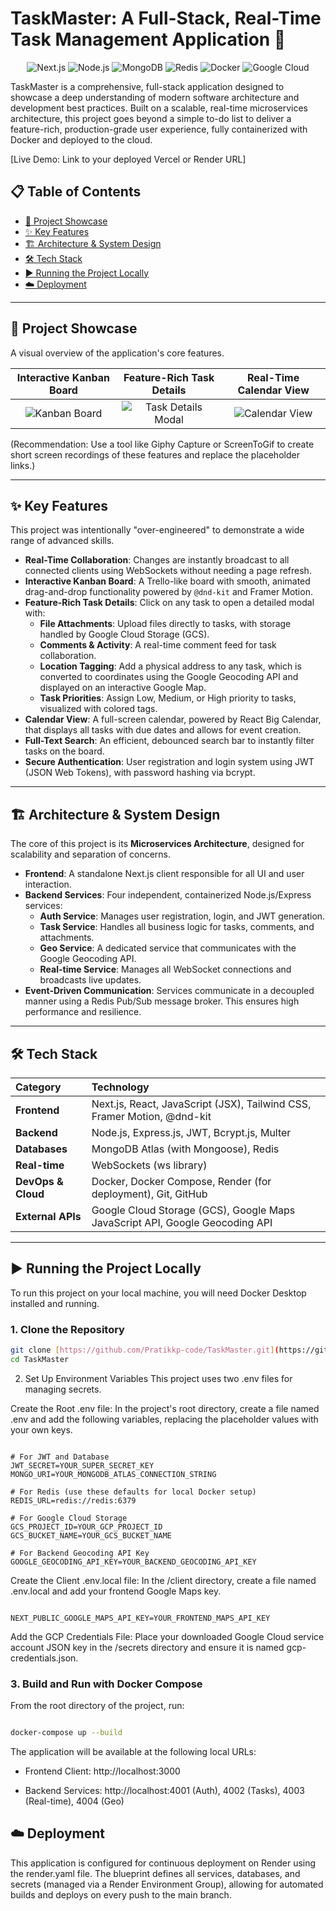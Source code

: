 # TaskMaster: A Full-Stack, Real-Time Task Management Application 🚀

<p align="center">
  <img src="https://img.shields.io/badge/Next.js-000000?style=for-the-badge&logo=nextdotjs&logoColor=white" alt="Next.js"/>
  <img src="https://img.shields.io/badge/Node.js-339933?style=for-the-badge&logo=nodedotjs&logoColor=white" alt="Node.js"/>
  <img src="https://img.shields.io/badge/MongoDB-4EA94B?style=for-the-badge&logo=mongodb&logoColor=white" alt="MongoDB"/>
  <img src="https://img.shields.io/badge/Redis-DC382D?style=for-the-badge&logo=redis&logoColor=white" alt="Redis"/>
  <img src="https://img.shields.io/badge/Docker-2496ED?style=for-the-badge&logo=docker&logoColor=white" alt="Docker"/>
  <img src="https://img.shields.io/badge/Google_Cloud-4285F4?style=for-the-badge&logo=googlecloud&logoColor=white" alt="Google Cloud"/>
</p>

TaskMaster is a comprehensive, full-stack application designed to showcase a deep understanding of modern software architecture and development best practices. Built on a scalable, real-time microservices architecture, this project goes beyond a simple to-do list to deliver a feature-rich, production-grade user experience, fully containerized with Docker and deployed to the cloud.

[Live Demo: Link to your deployed Vercel or Render URL]

## 📋 Table of Contents
- [🚀 Project Showcase](#-project-showcase)
- [✨ Key Features](#-key-features)
- [🏗️ Architecture & System Design](#️-architecture--system-design)
- [🛠️ Tech Stack](#️-tech-stack)
- [▶️ Running the Project Locally](#️-running-the-project-locally)
- [☁️ Deployment](#️-deployment)

***

## 🚀 Project Showcase

A visual overview of the application's core features.

| Interactive Kanban Board | Feature-Rich Task Details | Real-Time Calendar View |
| :---: | :---: | :---: |
| ![Kanban Board](URL_TO_YOUR_KANBAN_GIF) | ![Task Details Modal](URL_TO_YOUR_MODAL_GIF) | ![Calendar View](URL_TO_YOUR_CALENDAR_GIF) |

(Recommendation: Use a tool like Giphy Capture or ScreenToGif to create short screen recordings of these features and replace the placeholder links.)

***

## ✨ Key Features

This project was intentionally "over-engineered" to demonstrate a wide range of advanced skills.

- **Real-Time Collaboration**: Changes are instantly broadcast to all connected clients using WebSockets without needing a page refresh.
- **Interactive Kanban Board**: A Trello-like board with smooth, animated drag-and-drop functionality powered by `@dnd-kit` and Framer Motion.
- **Feature-Rich Task Details**: Click on any task to open a detailed modal with:
    - **File Attachments**: Upload files directly to tasks, with storage handled by Google Cloud Storage (GCS).
    - **Comments & Activity**: A real-time comment feed for task collaboration.
    - **Location Tagging**: Add a physical address to any task, which is converted to coordinates using the Google Geocoding API and displayed on an interactive Google Map.
    - **Task Priorities**: Assign Low, Medium, or High priority to tasks, visualized with colored tags.
- **Calendar View**: A full-screen calendar, powered by React Big Calendar, that displays all tasks with due dates and allows for event creation.
- **Full-Text Search**: An efficient, debounced search bar to instantly filter tasks on the board.
- **Secure Authentication**: User registration and login system using JWT (JSON Web Tokens), with password hashing via bcrypt.

***

## 🏗️ Architecture & System Design

The core of this project is its **Microservices Architecture**, designed for scalability and separation of concerns.

- **Frontend**: A standalone Next.js client responsible for all UI and user interaction.
- **Backend Services**: Four independent, containerized Node.js/Express services:
    - **Auth Service**: Manages user registration, login, and JWT generation.
    - **Task Service**: Handles all business logic for tasks, comments, and attachments.
    - **Geo Service**: A dedicated service that communicates with the Google Geocoding API.
    - **Real-time Service**: Manages all WebSocket connections and broadcasts live updates.
- **Event-Driven Communication**: Services communicate in a decoupled manner using a Redis Pub/Sub message broker. This ensures high performance and resilience.

***

## 🛠️ Tech Stack

| Category | Technology |
| :--- | :--- |
| **Frontend** | Next.js, React, JavaScript (JSX), Tailwind CSS, Framer Motion, @dnd-kit |
| **Backend** | Node.js, Express.js, JWT, Bcrypt.js, Multer |
| **Databases** | MongoDB Atlas (with Mongoose), Redis |
| **Real-time** | WebSockets (ws library) |
| **DevOps & Cloud** | Docker, Docker Compose, Render (for deployment), Git, GitHub |
| **External APIs** | Google Cloud Storage (GCS), Google Maps JavaScript API, Google Geocoding API |

***

## ▶️ Running the Project Locally

To run this project on your local machine, you will need Docker Desktop installed and running.

### 1. Clone the Repository

```bash
git clone [https://github.com/Pratikkp-code/TaskMaster.git](https://github.com/Pratikkp-code/TaskMaster.git)
cd TaskMaster

```
2. Set Up Environment Variables
This project uses two .env files for managing secrets.

Create the Root .env file:
In the project's root directory, create a file named .env and add the following variables, replacing the placeholder values with your own keys.

```Code snippet

# For JWT and Database
JWT_SECRET=YOUR_SUPER_SECRET_KEY
MONGO_URI=YOUR_MONGODB_ATLAS_CONNECTION_STRING

# For Redis (use these defaults for local Docker setup)
REDIS_URL=redis://redis:6379

# For Google Cloud Storage
GCS_PROJECT_ID=YOUR_GCP_PROJECT_ID
GCS_BUCKET_NAME=YOUR_GCS_BUCKET_NAME

# For Backend Geocoding API Key
GOOGLE_GEOCODING_API_KEY=YOUR_BACKEND_GEOCODING_API_KEY

```


Create the Client .env.local file:
In the /client directory, create a file named .env.local and add your frontend Google Maps key.

```Code snippet

NEXT_PUBLIC_GOOGLE_MAPS_API_KEY=YOUR_FRONTEND_MAPS_API_KEY

```


Add the GCP Credentials File:
Place your downloaded Google Cloud service account JSON key in the /secrets directory and ensure it is named gcp-credentials.json.

### 3. Build and Run with Docker Compose
From the root directory of the project, run:

```Bash

docker-compose up --build
```


The application will be available at the following local URLs:

- Frontend Client: http://localhost:3000

- Backend Services: http://localhost:4001 (Auth), 4002 (Tasks), 4003 (Real-time), 4004 (Geo)

## ☁️ Deployment

This application is configured for continuous deployment on Render using the render.yaml file. The blueprint defines all services, databases, and secrets (managed via a Render Environment Group), allowing for automated builds and deploys on every push to the main branch.
